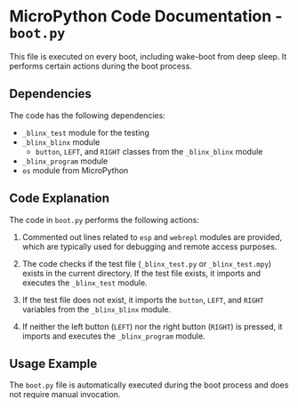 # MicroPython Code Documentation - `boot.py`

This file is executed on every boot, including wake-boot from deep sleep. It performs certain actions during the boot process.

## Dependencies
The code has the following dependencies:
- `_blinx_test` module for the testing
- `_blinx_blinx` module 
  - `button`, `LEFT`, and `RIGHT` classes from the `_blinx_blinx` module
- `_blinx_program` module
- `os` module from MicroPython

## Code Explanation

The code in `boot.py` performs the following actions:

1. Commented out lines related to `esp` and `webrepl` modules are provided, which are typically used for debugging and remote access purposes.

2. The code checks if the test file (`_blinx_test.py` or `_blinx_test.mpy`) exists in the current directory. If the test file exists, it imports and executes the `_blinx_test` module.

3. If the test file does not exist, it imports the `button`, `LEFT`, and `RIGHT` variables from the `_blinx_blinx` module.

4. If neither the left button (`LEFT`) nor the right button (`RIGHT`) is pressed, it imports and executes the `_blinx_program` module.

## Usage Example

The `boot.py` file is automatically executed during the boot process and does not require manual invocation.